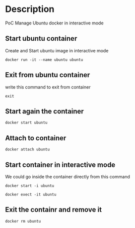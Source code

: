 # Description
PoC Manage Ubuntu docker in interactive mode

## Start ubuntu container
Create and Start ubuntu image in interactive mode

```shell
docker run -it --name ubuntu ubuntu
```

## Exit from ubuntu container
write this command to exit from container

```shell
exit
```

## Start again the container

```shell
docker start ubuntu
```

## Attach to container

```shell
docker attach ubuntu
```

## Start container in interactive mode
We could go inside the container directly from this command
```shell
docker start -i ubuntu
```

```shell
docker exect -it ubuntu
```

## Exit the containr and remove it

```shell
docker rm ubuntu
```
